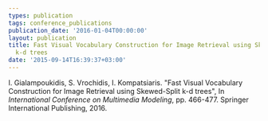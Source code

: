 ```yaml
---
types: publication
tags: conference_publications
publication_date: '2016-01-04T00:00:00'
layout: publication
title: Fast Visual Vocabulary Construction for Image Retrieval using Skewed-Split
  k-d trees
date: '2015-09-14T16:39:37+03:00'
---
```

<p>I. Gialampoukidis, S. Vrochidis, I. Kompatsiaris. "Fast Visual Vocabulary Construction for Image Retrieval using Skewed-Split k-d trees", In <em>International Conference on Multimedia Modeling</em>, pp. 466-477. Springer International Publishing, 2016.</p>
